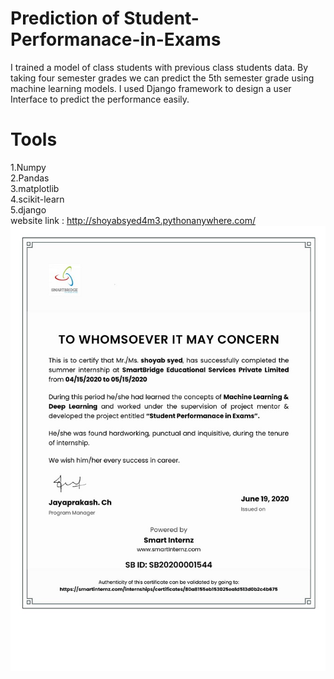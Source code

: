 # Prediction of Student-Performanace-in-Exams

I trained a model of class students with previous class students data. By taking four semester grades we can predict the 5th semester grade using machine learning models.
I used Django framework to design a user Interface to predict the performance easily.
<br/>
# Tools 
1.Numpy
<br/>
2.Pandas
<br/>
3.matplotlib
<br/>
4.scikit-learn
<br/>
5.django
<br/>
website link : http://shoyabsyed4m3.pythonanywhere.com/
<br/>
<img src='cert.jpg'>

